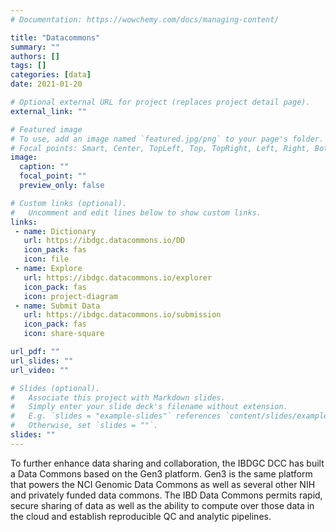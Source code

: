 ```yaml
---
# Documentation: https://wowchemy.com/docs/managing-content/

title: "Datacommons"
summary: ""
authors: []
tags: []
categories: [data]
date: 2021-01-20

# Optional external URL for project (replaces project detail page).
external_link: ""

# Featured image
# To use, add an image named `featured.jpg/png` to your page's folder.
# Focal points: Smart, Center, TopLeft, Top, TopRight, Left, Right, BottomLeft, Bottom, BottomRight.
image:
  caption: ""
  focal_point: ""
  preview_only: false

# Custom links (optional).
#   Uncomment and edit lines below to show custom links.
links:
 - name: Dictionary
   url: https://ibdgc.datacommons.io/DD
   icon_pack: fas
   icon: file
 - name: Explore
   url: https://ibdgc.datacommons.io/explorer
   icon_pack: fas
   icon: project-diagram
 - name: Submit Data
   url: https://ibdgc.datacommons.io/submission
   icon_pack: fas
   icon: share-square

url_pdf: ""
url_slides: ""
url_video: ""

# Slides (optional).
#   Associate this project with Markdown slides.
#   Simply enter your slide deck's filename without extension.
#   E.g. `slides = "example-slides"` references `content/slides/example-slides.md`.
#   Otherwise, set `slides = ""`.
slides: ""
---
```

To further enhance data sharing and collaboration, the IBDGC DCC has built a Data Commons based on the Gen3 platform. Gen3 is the same platform that powers the NCI Genomic Data Commons as well as several other NIH and privately funded data commons. The IBD Data Commons permits rapid, secure sharing of data as well as the ability to compute over those data in the cloud and establish reproducible QC and analytic pipelines.
